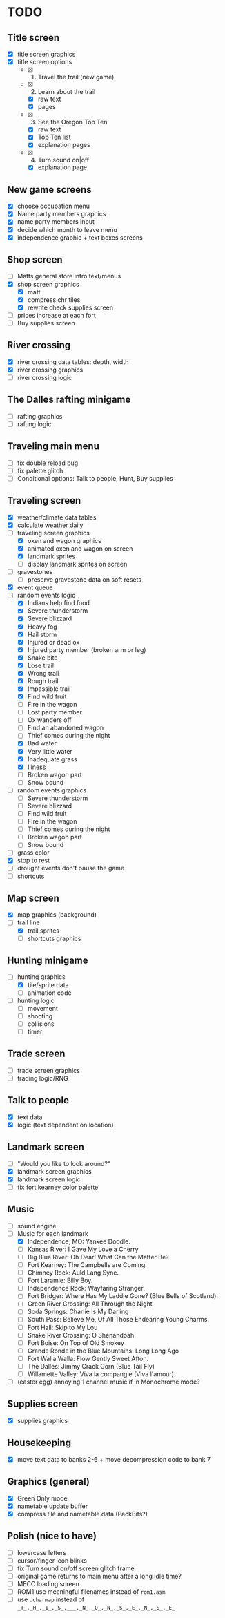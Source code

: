 # TODO


## Title screen

- [x] title screen graphics
- [x] title screen options
    - [x] 1. Travel the trail (new game)
    - [x] 2. Learn about the trail
        - [x] raw text
        - [x] pages
    - [x] 3. See the Oregon Top Ten
        - [x] raw text
        - [x] Top Ten list
        - [x] explanation pages 
    - [x] 4. Turn sound on|off
        - [x] explanation page

## New game screens

- [x] choose occupation menu
- [x] Name party members graphics
- [x] name party members input
- [x] decide which month to leave menu
- [x] independence graphic + text boxes screens

## Shop screen

- [ ] Matts general store intro text/menus
- [x] shop screen graphics
    - [x] matt
    - [x] compress chr tiles 
    - [x] rewrite check supplies screen
- [ ] prices increase at each fort
- [ ] Buy supplies screen

## River crossing

- [x] river crossing data tables: depth, width
- [x] river crossing graphics
- [ ] river crossing logic

## The Dalles rafting minigame

- [ ] rafting graphics
- [ ] rafting logic

## Traveling main menu

- [ ] fix double reload bug
- [ ] fix palette glitch
- [ ] Conditional options: Talk to people, Hunt, Buy supplies

## Traveling screen

- [x] weather/climate data tables
- [x] calculate weather daily
- [ ] traveling screen graphics
    - [x] oxen and wagon graphics
    - [x] animated oxen and wagon on screen
    - [x] landmark sprites
    - [ ] display landmark sprites on screen
- [ ] gravestones
    - [ ] preserve gravestone data on soft resets
- [x] event queue
- [ ] random events logic
  - [x] Indians help find food
  - [x] Severe thunderstorm
  - [x] Severe blizzard
  - [x] Heavy fog
  - [x] Hail storm
  - [x] Injured or dead ox
  - [x] Injured party member (broken arm or leg)
  - [x] Snake bite
  - [x] Lose trail
  - [x] Wrong trail
  - [x] Rough trail
  - [x] Impassible trail
  - [x] Find wild fruit
  - [ ] Fire in the wagon
  - [ ] Lost party member
  - [ ] Ox wanders off
  - [ ] Find an abandoned wagon
  - [ ] Thief comes during the night
  - [x] Bad water
  - [x] Very little water
  - [x] Inadequate grass
  - [x] Illness
  - [ ] Broken wagon part
  - [ ] Snow bound
- [ ] random events graphics
  - [ ] Severe thunderstorm
  - [ ] Severe blizzard
  - [ ] Find wild fruit
  - [ ] Fire in the wagon
  - [ ] Thief comes during the night
  - [ ] Broken wagon part
  - [ ] Snow bound
- [ ] grass color
- [x] stop to rest
- [ ] drought events don't pause the game
- [ ] shortcuts

## Map screen

- [x] map graphics (background)
- [ ] trail line
    - [x] trail sprites
    - [ ] shortcuts graphics

## Hunting minigame

- [ ] hunting graphics
    - [x] tile/sprite data
    - [ ] animation code
- [ ] hunting logic
    - [ ] movement
    - [ ] shooting
    - [ ] collisions
    - [ ] timer

## Trade screen

- [ ] trade screen graphics
- [ ] trading logic/RNG

## Talk to people

- [x] text data
- [x] logic (text dependent on location)

## Landmark screen

- [ ] "Would you like to look around?"
- [x] landmark screen graphics
- [x] landmark screen logic
- [ ] fix fort kearney color palette

## Music
- [ ] sound engine
- [ ] Music for each landmark
    - [x] Independence, MO: Yankee Doodle.
    - [ ] Kansas River: I Gave My Love a Cherry
    - [ ] Big Blue River: Oh Dear!  What Can the Matter Be?
    - [ ] Fort Kearney: The Campbells are Coming.
    - [ ] Chimney Rock: Auld Lang Syne.
    - [ ] Fort Laramie: Billy Boy.
    - [ ] Independence Rock:  Wayfaring Stranger.
    - [ ] Fort Bridger:  Where Has My Laddie Gone?  (Blue Bells of Scotland).
    - [ ] Green River Crossing:  All Through the Night
    - [ ] Soda Springs: Charlie Is My Darling
    - [ ] South Pass: Believe Me, Of All Those Endearing Young Charms.
    - [ ] Fort Hall: Skip to My Lou
    - [ ] Snake River Crossing: O Shenandoah.
    - [ ] Fort Boise:  On Top of Old Smokey
    - [ ] Grande Ronde in the Blue Mountains: Long Long Ago
    - [ ] Fort Walla Walla:  Flow Gently Sweet Afton.
    - [ ] The Dalles: Jimmy Crack Corn (Blue Tail Fly)
    - [ ] Willamette Valley:  Viva la compangie (Viva l'amour).
- [ ] (easter egg) annoying 1 channel music if in Monochrome mode?

## Supplies screen

- [x] supplies graphics

## Housekeeping

- [x] move text data to banks 2-6 + move decompression code to bank 7

## Graphics (general)

- [x] Green Only mode
- [x] nametable update buffer
- [x] compress tile and nametable data (PackBits?)

## Polish (nice to have)

- [ ] lowercase letters
- [ ] cursor/finger icon blinks
- [ ] fix Turn sound on/off screen glitch frame
- [ ] original game returns to main menu after a long idle time?
- [ ] MECC loading screen
- [ ] ROM1 use meaningful filenames instead of `rom1.asm`
- [ ] use `.charmap` instead of `_T_,_H_,_I_,_S_,___,_N_,_O_,_N_,_S_,_E_,_N_,_S_,_E_`